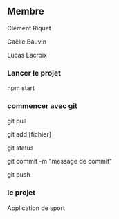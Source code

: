 ## Membre

Clément Riquet

Gaëlle Bauvin

Lucas Lacroix

### Lancer le projet

npm start

### commencer avec git

git pull

git add [fichier]

git status

git commit -m "message de commit"

git push

### le projet 

Application de sport
